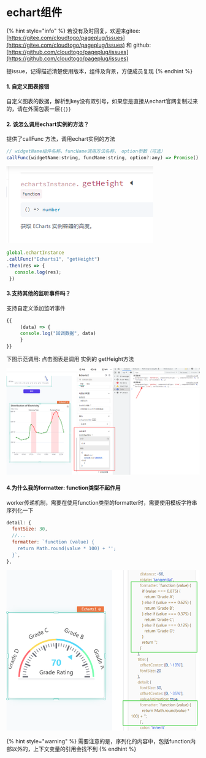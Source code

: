 # echart组件



{% hint style="info" %}
若没有及时回复，欢迎来gitee: [https://gitee.com/cloudtogo/pageplug/issues](https://gitee.com/cloudtogo/pageplug/issues) 和 github: [https://github.com/cloudtogo/pageplug/issues](https://github.com/cloudtogo/pageplug/issues)

提issue，记得描述清楚使用版本，组件及背景，方便成员复现
{% endhint %}

#### 1. 自定义图表报错

自定义图表的数据，解析到key没有双引号，如果您是直接从echart官网复制过来的，请在外面包裹一层`{{}}`

#### 2. 该怎么调用echart实例的方法？

提供了callFunc 方法，调用echart实例的方法

```javascript
// widgetName组件名称，funcName调用方法名称， option参数（可选）
callFunc(widgetName:string, funcName:string, option?:any) => Promise()
```

![](<../../../.gitbook/assets/image (1) (1) (4).png>)

```javascript
global.echartInstance
.callFunc("Echarts1", "getHeight")
.then(res => {
   console.log(res);
 })
```

#### 3.支持其他的监听事件吗？

支持自定义添加监听事件

```javascript
{{
     (data) => {
     console.log("回调数据", data)
     }
}}
```

下图示范调用: 点击图表是调用 实例的 getHeight方法&#x20;

![](<../../../.gitbook/assets/image (19) (1) (1).png>)

#### 4.为什么我的formatter: function类型不起作用

worker传递机制，需要在使用function类型的formatter时，需要使用模板字符串序列化一下

```javascript
detail: {
  fontSize: 30,
  //...
  formatter: `function (value) {
    return Math.round(value * 100) + '';
  }`,
},
```

![](<../../../.gitbook/assets/image (2) (1).png>)

{% hint style="warning" %}
需要注意的是，序列化的内容中，包括function内部以外的，上下文变量的引用会找不到
{% endhint %}
